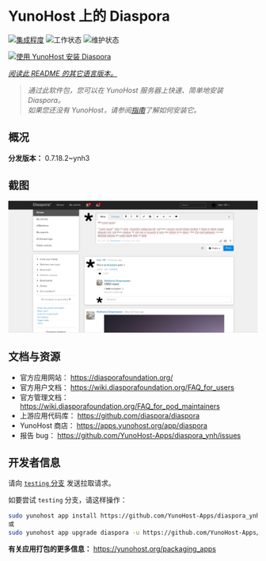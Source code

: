 <!--
注意：此 README 由 <https://github.com/YunoHost/apps/tree/master/tools/readme_generator> 自动生成
请勿手动编辑。
-->

# YunoHost 上的 Diaspora

[![集成程度](https://dash.yunohost.org/integration/diaspora.svg)](https://dash.yunohost.org/appci/app/diaspora) ![工作状态](https://ci-apps.yunohost.org/ci/badges/diaspora.status.svg) ![维护状态](https://ci-apps.yunohost.org/ci/badges/diaspora.maintain.svg)

[![使用 YunoHost 安装 Diaspora](https://install-app.yunohost.org/install-with-yunohost.svg)](https://install-app.yunohost.org/?app=diaspora)

*[阅读此 README 的其它语言版本。](./ALL_README.md)*

> *通过此软件包，您可以在 YunoHost 服务器上快速、简单地安装 Diaspora。*  
> *如果您还没有 YunoHost，请参阅[指南](https://yunohost.org/install)了解如何安装它。*

## 概况



**分发版本：** 0.7.18.2~ynh3

## 截图

![Diaspora 的截图](./doc/screenshots/Diaspora_latest.png)

## 文档与资源

- 官方应用网站： <https://diasporafoundation.org/>
- 官方用户文档： <https://wiki.diasporafoundation.org/FAQ_for_users>
- 官方管理文档： <https://wiki.diasporafoundation.org/FAQ_for_pod_maintainers>
- 上游应用代码库： <https://github.com/diaspora/diaspora>
- YunoHost 商店： <https://apps.yunohost.org/app/diaspora>
- 报告 bug： <https://github.com/YunoHost-Apps/diaspora_ynh/issues>

## 开发者信息

请向 [`testing` 分支](https://github.com/YunoHost-Apps/diaspora_ynh/tree/testing) 发送拉取请求。

如要尝试 `testing` 分支，请这样操作：

```bash
sudo yunohost app install https://github.com/YunoHost-Apps/diaspora_ynh/tree/testing --debug
或
sudo yunohost app upgrade diaspora -u https://github.com/YunoHost-Apps/diaspora_ynh/tree/testing --debug
```

**有关应用打包的更多信息：** <https://yunohost.org/packaging_apps>
